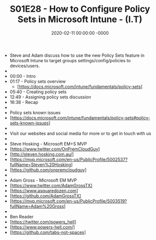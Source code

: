 ﻿---
layout: post
title: "S01E28 - How to Configure Policy Sets in Microsoft Intune - (I.T)"
date: 2020-02-11 00:00:00 -0000
categories:
---

 * Steve and Adam discuss how to use the new Policy Sets feature in Microsoft Intune to target groups settings/config/policies to devices/users.
 * 
 * 00:00 - Intro
 * 01:17 - Policy sets overview
   -  [https://docs.microsoft.com/intune/fundamentals/policy-sets]
 * 05:40 - Creating policy sets
 * 12:49 - Assigning policy sets discussion
 * 16:38 - Recap
 * 
 * Policy sets known issues
 * [https://docs.microsoft.com/intune/fundamentals/policy-sets#policy-sets-known-issues]
 * 
 * Visit our websites and social media for more or to get in touch with us
 * 
 * Steve Hosking - Microsoft EM+S MVP
 * [https://www.twitter.com/OnPremCloudGuy]
 * [http://steven.hosking.com.au/]
 * [https://mvp.microsoft.com/en-us/PublicProfile/5002537?fullName=Steven%20Hosking]
 * [https://github.com/onpremcloudguy]
 * 
 * Adam Gross - Microsoft EM MVP
 * [https://www.twitter.com/AdamGrossTX]
 * [https://www.asquaredozen.com]
 * [https://github.com/AdamGrossTX]
 * [https://mvp.microsoft.com/en-us/PublicProfile/5003519?fullName=Adam%20Gross]
 * 
 * Ben Reader
 * [https://twitter.com/powers_hell]
 * [https://www.powers-hell.com/]
 * [https://github.com/tabs-not-spaces]
